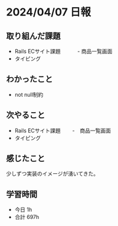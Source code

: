 # 2024/04/07 日報

## 取り組んだ課題
- Rails ECサイト課題
　　　- 商品一覧画面
- タイピング

## わかったこと
- not null制約

## 次やること
- Rails ECサイト課題
　　-　商品一覧画面
- タイピング

## 感じたこと
少しずつ実装のイメージが湧いてきた。

## 学習時間
- 今日 1h
- 合計 697h
